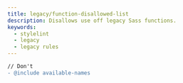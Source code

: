 ```yaml
---
title: legacy/function-disallowed-list
description: Disallows use off legacy Sass functions.
keywords:
  - stylelint
  - legacy
  - legacy rules
---
```


```diff
// Don't
- @include available-names
```
